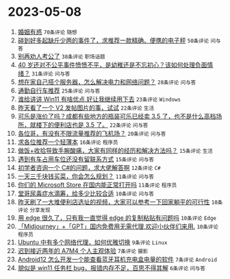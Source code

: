 # 2023-05-08

1. [婚姻有惑](https://www.v2ex.com/t/938137) `70条评论` `随想`
1. [碰到好多起缺斤少两的事件了，求推荐一款精确、便携的电子秤](https://www.v2ex.com/t/938142) `50条评论` `问与答`
1. [别再劝人考公了](https://www.v2ex.com/t/938211) `38条评论` `职场话题`
1. [40 岁还对不公平事件愤愤不平，是幼稚还是不忘初心？该如何处理负面情绪？](https://www.v2ex.com/t/938222) `31条评论` `问与答`
1. [想在家自己搭个服务器，怎么解决电力和网络问题？](https://www.v2ex.com/t/938208) `28条评论` `问与答`
1. [通勤自行车推荐](https://www.v2ex.com/t/938195) `25条评论` `问与答`
1. [谁给讲讲 Win11 有啥优点,好让我继续用下去](https://www.v2ex.com/t/938221) `23条评论` `Windows`
1. [昨天看了一个 V2 发帖图片的事，试试](https://www.v2ex.com/t/938187) `22条评论` `生活`
1. [可乐是涨价了吗？成都有些地方的瓶装可乐已经卖 3.5 了，也不是什么高档场所，就楼下的便利店也是 3.5 了。](https://www.v2ex.com/t/938166) `22条评论` `问与答`
1. [各位哥，有没有不限流量推荐的飞机场？](https://www.v2ex.com/t/938145) `20条评论` `问与答`
1. [求各位推荐一个轻薄本](https://www.v2ex.com/t/938143) `16条评论` `程序员`
1. [做饭+收拾导致手腕酸痛，大家有同样的经历和解决方法吗？](https://www.v2ex.com/t/938203) `15条评论` `生活`
1. [遇到有车占用车位还没有留联系方式](https://www.v2ex.com/t/938131) `15条评论` `问与答`
1. [初学者咨询一个 C#的问题，求大佬解答啊](https://www.v2ex.com/t/938154) `12条评论` `C#`
1. [一天三千块钱买菜，你会怎么规划？](https://www.v2ex.com/t/938229) `11条评论` `问与答`
1. [你们的 Microsoft Store 在国内能正常打开吗](https://www.v2ex.com/t/938200) `11条评论` `程序员`
1. [堂哥尿毒症水滴筹，给多少比较合适](https://www.v2ex.com/t/938231) `10条评论` `问与答`
1. [昨天刷了一大堆便利店选址的视频，大家可以参考一下回家躺平的可行性](https://www.v2ex.com/t/938207) `10条评论` `分享发现`
1. [用 edge 很久了，只有我一直觉得 edge 的复制粘贴有问题吗](https://www.v2ex.com/t/938147) `10条评论` `Edge`
1. [「Midjourney」+「GPT」国内免费用无需代理,欢迎小伙伴们来用.](https://www.v2ex.com/t/938127) `10条评论` `程序员`
1. [Ubuntu 中有多个网络代理，如何优雅切换](https://www.v2ex.com/t/938168) `9条评论` `Linux`
1. [迟到接近两年的 A7M4 个人主观体验](https://www.v2ex.com/t/938183) `7条评论` `摄影`
1. [Android12 怎么开发一个能查看蓝牙耳机充电盒电量的软件](https://www.v2ex.com/t/938144) `7条评论` `Android`
1. [貌似是 win11 任务栏 bug，报错内存不足，百思不得其解](https://www.v2ex.com/t/938177) `6条评论` `问与答`
